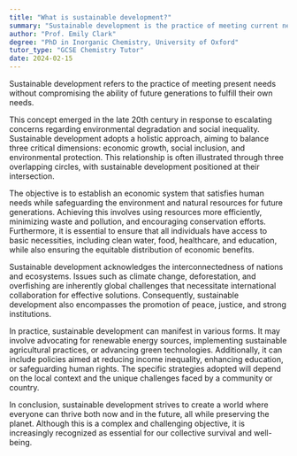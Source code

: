 ```yaml
---
title: "What is sustainable development?"
summary: "Sustainable development is the practice of meeting current needs without compromising the ability of future generations to meet their own needs."
author: "Prof. Emily Clark"
degree: "PhD in Inorganic Chemistry, University of Oxford"
tutor_type: "GCSE Chemistry Tutor"
date: 2024-02-15
---
```


Sustainable development refers to the practice of meeting present needs without compromising the ability of future generations to fulfill their own needs.

This concept emerged in the late 20th century in response to escalating concerns regarding environmental degradation and social inequality. Sustainable development adopts a holistic approach, aiming to balance three critical dimensions: economic growth, social inclusion, and environmental protection. This relationship is often illustrated through three overlapping circles, with sustainable development positioned at their intersection.

The objective is to establish an economic system that satisfies human needs while safeguarding the environment and natural resources for future generations. Achieving this involves using resources more efficiently, minimizing waste and pollution, and encouraging conservation efforts. Furthermore, it is essential to ensure that all individuals have access to basic necessities, including clean water, food, healthcare, and education, while also ensuring the equitable distribution of economic benefits.

Sustainable development acknowledges the interconnectedness of nations and ecosystems. Issues such as climate change, deforestation, and overfishing are inherently global challenges that necessitate international collaboration for effective solutions. Consequently, sustainable development also encompasses the promotion of peace, justice, and strong institutions.

In practice, sustainable development can manifest in various forms. It may involve advocating for renewable energy sources, implementing sustainable agricultural practices, or advancing green technologies. Additionally, it can include policies aimed at reducing income inequality, enhancing education, or safeguarding human rights. The specific strategies adopted will depend on the local context and the unique challenges faced by a community or country.

In conclusion, sustainable development strives to create a world where everyone can thrive both now and in the future, all while preserving the planet. Although this is a complex and challenging objective, it is increasingly recognized as essential for our collective survival and well-being.
    